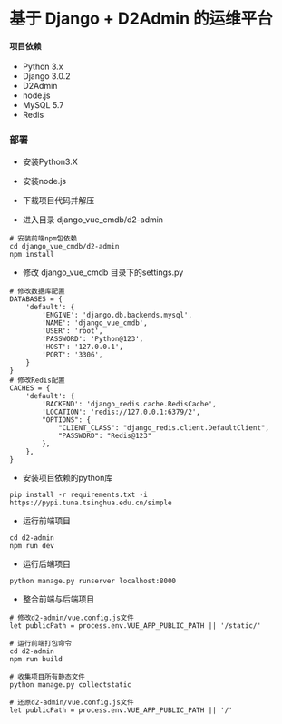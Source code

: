 # 基于 Django + D2Admin 的运维平台

#### 项目依赖
- Python 3.x
- Django 3.0.2
- D2Admin
- node.js
- MySQL 5.7
- Redis

### 部署
- 安装Python3.X

- 安装node.js

- 下载项目代码并解压

- 进入目录 django_vue_cmdb/d2-admin

```
# 安装前端npm包依赖
cd django_vue_cmdb/d2-admin
npm install
```
- 修改 django_vue_cmdb 目录下的settings.py
```
# 修改数据库配置
DATABASES = {
    'default': {
        'ENGINE': 'django.db.backends.mysql',
        'NAME': 'django_vue_cmdb',
        'USER': 'root',
        'PASSWORD': 'Python@123',
        'HOST': '127.0.0.1',
        'PORT': '3306',
    }
}
# 修改Redis配置
CACHES = {
    'default': {
        'BACKEND': 'django_redis.cache.RedisCache',
        'LOCATION': 'redis://127.0.0.1:6379/2',
        "OPTIONS": {
            "CLIENT_CLASS": "django_redis.client.DefaultClient",
            "PASSWORD": "Redis@123"
        },
    },
}
```

- 安装项目依赖的python库
```
pip install -r requirements.txt -i https://pypi.tuna.tsinghua.edu.cn/simple
```

- 运行前端项目
```
cd d2-admin
npm run dev
```

- 运行后端项目
```
python manage.py runserver localhost:8000
```

- 整合前端与后端项目
```
# 修改d2-admin/vue.config.js文件
let publicPath = process.env.VUE_APP_PUBLIC_PATH || '/static/'
```
```
# 运行前端打包命令
cd d2-admin
npm run build
```
```
# 收集项目所有静态文件
python manage.py collectstatic
```
```
# 还原d2-admin/vue.config.js文件
let publicPath = process.env.VUE_APP_PUBLIC_PATH || '/'
```

